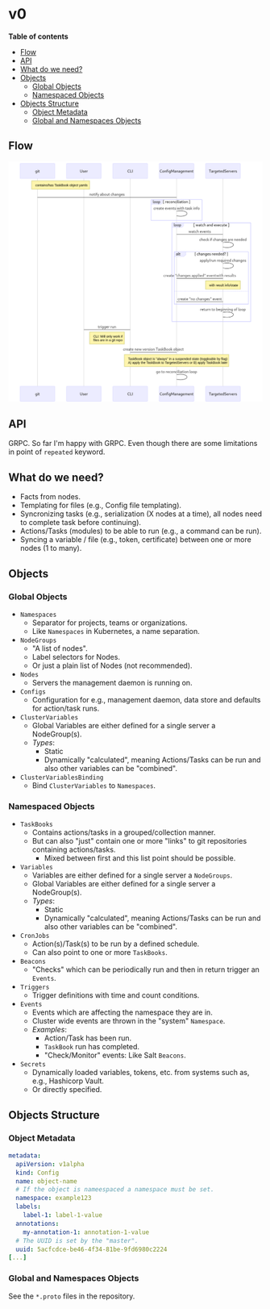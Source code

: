 # v0

**Table of contents**

<!-- TOC depthFrom:2 depthTo:6 withLinks:1 updateOnSave:1 orderedList:0 -->

- [Flow](#flow)
- [API](#api)
- [What do we need?](#what-do-we-need)
- [Objects](#objects)
	- [Global Objects](#global-objects)
	- [Namespaced Objects](#namespaced-objects)
- [Objects Structure](#objects-structure)
	- [Object Metadata](#object-metadata)
	- [Global and Namespaces Objects](#global-and-namespaces-objects)

<!-- /TOC -->

## Flow

![v00 Flows Goals](v00/flow-goals.mmd.png)

## API

GRPC.
So far I'm happy with GRPC. Even though there are some limitations in point of `repeated` keyword.

## What do we need?

* Facts from nodes.
* Templating for files (e.g., Config file templating).
* Syncronizing tasks (e.g., serialization (X nodes at a time), all nodes need to complete task before continuing).
* Actions/Tasks (modules) to be able to run (e.g., a command can be run).
* Syncing a variable / file (e.g., token, certificate) between one or more nodes (1 to many).

## Objects

### Global Objects

* `Namespaces`
	* Separator for projects, teams or organizations.
	* Like `Namespaces` in Kubernetes, a name separation.
* `NodeGroups`
    * "A list of nodes".
    * Label selectors for Nodes.
    * Or just a plain list of Nodes (not recommended).
* `Nodes`
    * Servers the management daemon is running on.
* `Configs`
    * Configuration for e.g., management daemon, data store and defaults for action/task runs.
* `ClusterVariables`
    * Global Variables are either defined for a single server a NodeGroup(s).
    * _Types_:
        * Static
        * Dynamically "calculated", meaning Actions/Tasks can be run and also other variables can be "combined".
* `ClusterVariablesBinding`
	* Bind `ClusterVariables` to `Namespaces`.

### Namespaced Objects

* `TaskBooks`
    * Contains actions/tasks in a grouped/collection manner.
	* But can also "just" contain one or more "links" to git repositories containing actions/tasks.
		* Mixed between first and this list point should be possible.
* `Variables`
    * Variables are either defined for a single server a `NodeGroups`.
	* Global Variables are either defined for a single server a NodeGroup(s).
    * _Types_:
        * Static
        * Dynamically "calculated", meaning Actions/Tasks can be run and also other variables can be "combined".
* `CronJobs`
    * Action(s)/Task(s) to be run by a defined schedule.
    * Can also point to one or more `TaskBooks`.
* `Beacons`
    * "Checks" which can be periodically run and then in return trigger an `Events`.
* `Triggers`
    * Trigger definitions with time and count conditions.
* `Events`
    * Events which are affecting the namespace they are in.
	* Cluster wide events are thrown in the "system" `Namespace`.
    * _Examples_:
        * Action/Task has been run.
        * `TaskBook` run has completed.
        * "Check/Monitor" events: Like Salt `Beacons`.
* `Secrets`
	* Dynamically loaded variables, tokens, etc. from systems such as, e.g., Hashicorp Vault.
	* Or directly specified.

## Objects Structure

### Object Metadata

```yaml
metadata:
  apiVersion: v1alpha
  kind: Config
  name: object-name
  # If the object is nameespaced a namespace must be set.
  namespace: example123
  labels:
    label-1: label-1-value
  annotations:
    my-annotation-1: annotation-1-value
  # The UUID is set by the "master".
  uuid: 5acfcdce-be46-4f34-81be-9fd6980c2224
[...]
```

### Global and Namespaces Objects

See the `*.proto` files in the repository.
